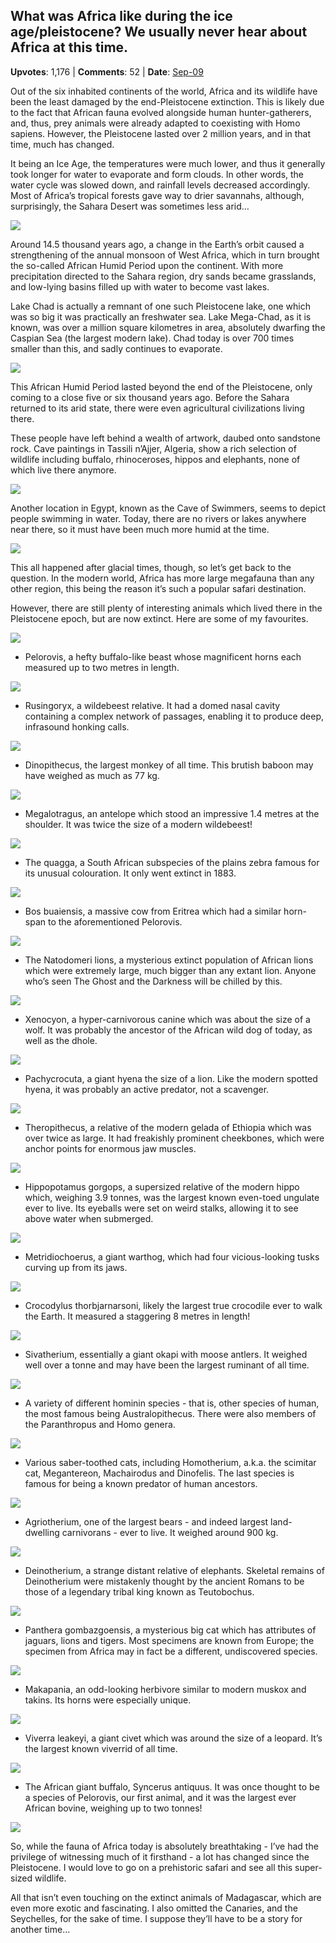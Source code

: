 ## What was Africa like during the ice age/pleistocene? We usually never hear about Africa at this time.
    
**Upvotes**: 1,176 | **Comments**: 52 | **Date**: [Sep-09](https://www.quora.com/What-was-Africa-like-during-the-ice-age-pleistocene-We-usually-never-hear-about-Africa-at-this-time/answer/Gary-Meaney)

Out of the six inhabited continents of the world, Africa and its wildlife have been the least damaged by the end-Pleistocene extinction. This is likely due to the fact that African fauna evolved alongside human hunter-gatherers, and, thus, prey animals were already adapted to coexisting with Homo sapiens. However, the Pleistocene lasted over 2 million years, and in that time, much has changed.

It being an Ice Age, the temperatures were much lower, and thus it generally took longer for water to evaporate and form clouds. In other words, the water cycle was slowed down, and rainfall levels decreased accordingly. Most of Africa’s tropical forests gave way to drier savannahs, although, surprisingly, the Sahara Desert was sometimes less arid…

![](https://qph.fs.quoracdn.net/main-qimg-d8c15aed51ffa56e780e612a9517bf64-lq)

Around 14.5 thousand years ago, a change in the Earth’s orbit caused a strengthening of the annual monsoon of West Africa, which in turn brought the so-called African Humid Period upon the continent. With more precipitation directed to the Sahara region, dry sands became grasslands, and low-lying basins filled up with water to become vast lakes.

Lake Chad is actually a remnant of one such Pleistocene lake, one which was so big it was practically an freshwater sea. Lake Mega-Chad, as it is known, was over a million square kilometres in area, absolutely dwarfing the Caspian Sea (the largest modern lake). Chad today is over 700 times smaller than this, and sadly continues to evaporate.

![](https://qph.fs.quoracdn.net/main-qimg-375b86187a8a0f033e8588bb3f332bea-lq)

This African Humid Period lasted beyond the end of the Pleistocene, only coming to a close five or six thousand years ago. Before the Sahara returned to its arid state, there were even agricultural civilizations living there.

These people have left behind a wealth of artwork, daubed onto sandstone rock. Cave paintings in Tassili n’Ajjer, Algeria, show a rich selection of wildlife including buffalo, rhinoceroses, hippos and elephants, none of which live there anymore.

![](https://qph.fs.quoracdn.net/main-qimg-4fc211d1fb8fbb2ba105426584046e5f-lq)

Another location in Egypt, known as the Cave of Swimmers, seems to depict people swimming in water. Today, there are no rivers or lakes anywhere near there, so it must have been much more humid at the time.

![](https://qph.fs.quoracdn.net/main-qimg-e250f2728782ae55ae4653ad2f9aa90b-lq)

This all happened after glacial times, though, so let’s get back to the question. In the modern world, Africa has more large megafauna than any other region, this being the reason it’s such a popular safari destination.

However, there are still plenty of interesting animals which lived there in the Pleistocene epoch, but are now extinct. Here are some of my favourites.

![](https://qph.fs.quoracdn.net/main-qimg-305463447d97b4adc6026d498e497159-lq)

*   Pelorovis, a hefty buffalo-like beast whose magnificent horns each measured up to two metres in length.

![](https://qph.fs.quoracdn.net/main-qimg-adc3115d7d3e9519fdd38401b4b58911-lq)

*   Rusingoryx, a wildebeest relative. It had a domed nasal cavity containing a complex network of passages, enabling it to produce deep, infrasound honking calls.

![](https://qph.fs.quoracdn.net/main-qimg-c33e6cf8fc925defe1c1bd9c6ee12fc2-lq)

*   Dinopithecus, the largest monkey of all time. This brutish baboon may have weighed as much as 77 kg.

![](https://qph.fs.quoracdn.net/main-qimg-bdb9d45807ae169f52de21a182309825-pjlq)

*   Megalotragus, an antelope which stood an impressive 1.4 metres at the shoulder. It was twice the size of a modern wildebeest!

![](https://qph.fs.quoracdn.net/main-qimg-a776dee579557679a2cedf49459076f6-lq)

*   The quagga, a South African subspecies of the plains zebra famous for its unusual colouration. It only went extinct in 1883.

![](https://qph.fs.quoracdn.net/main-qimg-3c7474ef186e13bd37863f1d722735f3-lq)

*   Bos buaiensis, a massive cow from Eritrea which had a similar horn-span to the aforementioned Pelorovis.

![](https://qph.fs.quoracdn.net/main-qimg-07a6cfcea0e5184e783104b15f1fb828-lq)

*   The Natodomeri lions, a mysterious extinct population of African lions which were extremely large, much bigger than any extant lion. Anyone who’s seen The Ghost and the Darkness will be chilled by this.

![](https://qph.fs.quoracdn.net/main-qimg-90df3985062b18b8db779b8001469c67-lq)

*   Xenocyon, a hyper-carnivorous canine which was about the size of a wolf. It was probably the ancestor of the African wild dog of today, as well as the dhole.

![](https://qph.fs.quoracdn.net/main-qimg-71df48f145ec6fa0e47dd8526b178010-lq)

*   Pachycrocuta, a giant hyena the size of a lion. Like the modern spotted hyena, it was probably an active predator, not a scavenger.

![](https://qph.fs.quoracdn.net/main-qimg-1e221a6e3edea540115f38778b8f32f2-lq)

*   Theropithecus, a relative of the modern gelada of Ethiopia which was over twice as large. It had freakishly prominent cheekbones, which were anchor points for enormous jaw muscles.

![](https://qph.fs.quoracdn.net/main-qimg-b261820b957c6aa4757bf95528663901-pjlq)

*   Hippopotamus gorgops, a supersized relative of the modern hippo which, weighing 3.9 tonnes, was the largest known even-toed ungulate ever to live. Its eyeballs were set on weird stalks, allowing it to see above water when submerged.

![](https://qph.fs.quoracdn.net/main-qimg-4e10e2c7e632bf332f0f4cd6b1e221c9-lq)

*   Metridiochoerus, a giant warthog, which had four vicious-looking tusks curving up from its jaws.

![](https://qph.fs.quoracdn.net/main-qimg-817ae58eafd296f259254dff0e0553df-lq)

*   Crocodylus thorbjarnarsoni, likely the largest true crocodile ever to walk the Earth. It measured a staggering 8 metres in length!

![](https://qph.fs.quoracdn.net/main-qimg-dcff8d5dda0c5244625db9d55efe3915-lq)

*   Sivatherium, essentially a giant okapi with moose antlers. It weighed well over a tonne and may have been the largest ruminant of all time.

![](https://qph.fs.quoracdn.net/main-qimg-41cefa68deaa7acf1f7f0190fdced3f0-lq)

*   A variety of different hominin species - that is, other species of human, the most famous being Australopithecus. There were also members of the Paranthropus and Homo genera.

![](https://qph.fs.quoracdn.net/main-qimg-8a4cf638986facfd839bcd70a0f1ae8d-lq)

*   Various saber-toothed cats, including Homotherium, a.k.a. the scimitar cat, Megantereon, Machairodus and Dinofelis. The last species is famous for being a known predator of human ancestors.

![](https://qph.fs.quoracdn.net/main-qimg-79d09a11fc8de2a04c640df9bbcd34b3-lq)

*   Agriotherium, one of the largest bears - and indeed largest land-dwelling carnivorans - ever to live. It weighed around 900 kg.

![](https://qph.fs.quoracdn.net/main-qimg-d8897d44efa6a300d3a2d5f64ec1d312-pjlq)

*   Deinotherium, a strange distant relative of elephants. Skeletal remains of Deinotherium were mistakenly thought by the ancient Romans to be those of a legendary tribal king known as Teutobochus.

![](https://qph.fs.quoracdn.net/main-qimg-41327d6e81a53d4f2ef58816535f6170-lq)

*   Panthera gombazgoensis, a mysterious big cat which has attributes of jaguars, lions and tigers. Most specimens are known from Europe; the specimen from Africa may in fact be a different, undiscovered species.

![](https://qph.fs.quoracdn.net/main-qimg-f3ff9342b84eb6bdb655383dabf99936-lq)

*   Makapania, an odd-looking herbivore similar to modern muskox and takins. Its horns were especially unique.

![](https://qph.fs.quoracdn.net/main-qimg-cf73b2d7fd29ec7c4ceab66774511962-lq)

*   Viverra leakeyi, a giant civet which was around the size of a leopard. It’s the largest known viverrid of all time.

![](https://qph.fs.quoracdn.net/main-qimg-5b7471e50a8f8ecd4311dbe8007ee55a-lq)

*   The African giant buffalo, Syncerus antiquus. It was once thought to be a species of Pelorovis, our first animal, and it was the largest ever African bovine, weighing up to two tonnes!

![](https://qph.fs.quoracdn.net/main-qimg-9fa5354dedaa89d35f166a38d852fdb6-lq)

So, while the fauna of Africa today is absolutely breathtaking - I’ve had the privilege of witnessing much of it firsthand - a lot has changed since the Pleistocene. I would love to go on a prehistoric safari and see all this super-sized wildlife.

All that isn’t even touching on the extinct animals of Madagascar, which are even more exotic and fascinating. I also omitted the Canaries, and the Seychelles, for the sake of time. I suppose they’ll have to be a story for another time…

